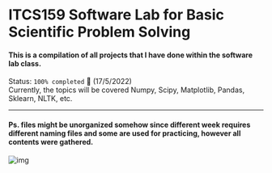 # ITCS159 Software Lab for Basic Scientific Problem Solving
#### This is a compilation of all projects that I have done within the software lab class.

Status: ```100% completed``` 🥇 (17/5/2022)  
Currently, the topics will be covered Numpy, Scipy, Matplotlib, Pandas, Sklearn, NLTK, etc.

---

#### Ps. files might be unorganized somehow since different week requires different naming files and some are used for practicing, however all contents were gathered.

![img](https://preview.redd.it/3dgzg92eio361.png?width=500&format=png&auto=webp&s=a1f584ef024e08704ed6646e6a7ade0e53142b0d)
